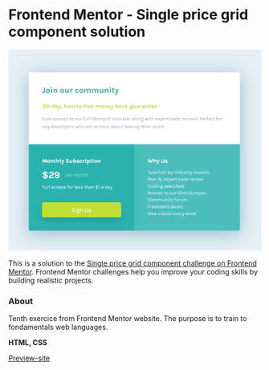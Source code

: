 # Frontend Mentor - Single price grid component solution

![Design preview for the Single price grid component coding challenge](./design/render.png)

This is a solution to the [Single price grid component challenge on Frontend Mentor](https://www.frontendmentor.io/challenges/single-price-grid-component-5ce41129d0ff452fec5abbbc). Frontend Mentor challenges help you improve your coding skills by building realistic projects. 

### About

Tenth exercice from Frontend Mentor website. The purpose is to train to fondamentals web languages.

**HTML, CSS**

[Preview-site](https://florianjourde.github.io/Frontend-Mentor-11-Single-price-grid-component)
